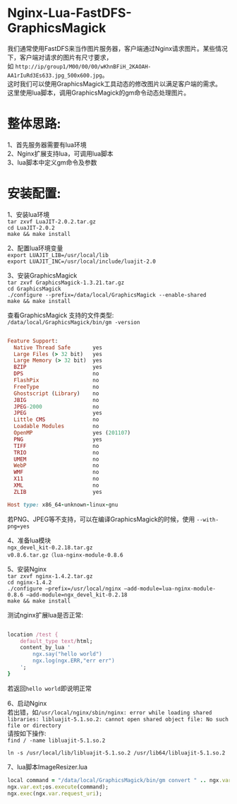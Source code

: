 # Nginx-Lua-FastDFS-GraphicsMagick

我们通常使用FastDFS来当作图片服务器，客户端通过Nginx请求图片。某些情况下，客户端对请求的图片有尺寸要求，<br />如  `http://ip/group1/M00/00/00/wKhnBFiH_2KAOAH-AA1rIuRd3Es633.jpg_500x600.jpg`。<br />这时我们可以使用GraphicsMagick工具动态的修改图片以满足客户端的需求。<br/>
这里使用lua脚本，调用GraphicsMagick的gm命令动态处理图片。<br/>

 # 整体思路:
1、首先服务器需要有lua环境<br />
2、Nginx扩展支持lua，可调用lua脚本<br />
3、lua脚本中定义gm命令及参数<br />

# 安装配置:
1、安装lua环境<br />
`tar zxvf LuaJIT-2.0.2.tar.gz`<br />
`cd LuaJIT-2.0.2`<br />
`make && make install`<br />

2、配置lua环境变量<br />
`export LUAJIT_LIB=/usr/local/lib`<br />
`export LUAJIT_INC=/usr/local/include/luajit-2.0`<br />

3、安装GraphicsMagick<br />
`tar zxvf GraphicsMagick-1.3.21.tar.gz`<br />
`cd GraphicsMagick`<br />
`./configure --prefix=/data/local/GraphicsMagick --enable-shared`<br />
`make && make install`<br />

查看GraphicsMagick 支持的文件类型:<br />
`/data/local/GraphicsMagick/bin/gm -version`<br />


```ruby

Feature Support:
  Native Thread Safe       yes
  Large Files (> 32 bit)   yes
  Large Memory (> 32 bit)  yes
  BZIP                     yes
  DPS                      no
  FlashPix                 no
  FreeType                 no
  Ghostscript (Library)    no
  JBIG                     no
  JPEG-2000                no
  JPEG                     yes
  Little CMS               no
  Loadable Modules         no
  OpenMP                   yes (201107)
  PNG                      yes
  TIFF                     no
  TRIO                     no
  UMEM                     no
  WebP                     no
  WMF                      no
  X11                      no
  XML                      no
  ZLIB                     yes

Host type: x86_64-unknown-linux-gnu

```

若PNG、JPEG等不支持，可以在编译GraphicsMagick的时候，使用 `--with-png=yes`

4、准备lua模块<br />
`ngx_devel_kit-0.2.18.tar.gz` <br />
`v0.8.6.tar.gz（lua-nginx-module-0.8.6`<br />

5、安装Nginx<br />
`tar zxvf nginx-1.4.2.tar.gz`<br />
`cd nginx-1.4.2`<br />
`./configure —prefix=/usr/local/nginx —add-module=lua-nginx-module-0.8.6 —add-module=ngx_devel_kit-0.2.18`<br />
`make && make install`<br />

测试nginx扩展lua是否正常:
```ruby

location /test {
    default_type text/html;
    content_by_lua '
        ngx.say("hello world")
        ngx.log(ngx.ERR,"err err")
    ';
}
```

若返回`hello world`即说明正常<br />

6、启动Nginx<br />
若出错，如`/usr/local/nginx/sbin/nginx: error while loading shared libraries: libluajit-5.1.so.2: cannot open shared object file: No such file or directory`<br />
请按如下操作:<br />
`find / -name libluajit-5.1.so.2`<br />

`ln -s /usr/local/lib/libluajit-5.1.so.2 /usr/lib64/libluajit-5.1.so.2`<br />

7、lua脚本ImageResizer.lua<br />

```ruby
local command = "/data/local/GraphicsMagick/bin/gm convert " .. ngx.var.request_filepath .. " -resize " .. ngx.var.width .. "x" .. ngx.var.height .. " +profile \"*\" " .. ngx.var.request_filepath .. "_" .. ngx.var.width .. "x" .. ngx.var.height .. "." ..                           
ngx.var.ext;os.execute(command);
ngx.exec(ngx.var.request_uri);

```
